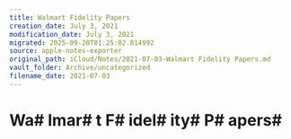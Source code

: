 ```yaml
---
title: Walmart Fidelity Papers
creation_date: July 3, 2021
modification_date: July 3, 2021
migrated: 2025-09-20T01:25:02.814992
source: apple-notes-exporter
original_path: iCloud/Notes/2021-07-03-Walmart Fidelity Papers.md
vault_folder: Archive/uncategorized
filename_date: 2021-07-03
---
```



# Wa# lmar# t F# idel# ity#  P# apers# 


